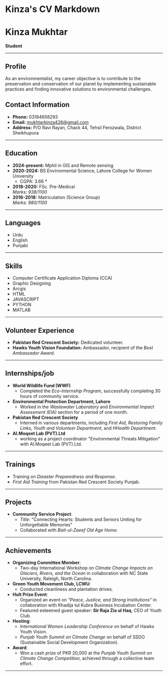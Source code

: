 # Kinza's CV Markdown

# **Kinza Mukhtar**
**Student**

---

## **Profile**
As an environmentalist, my career objective is to contribute to the preservation and conservation of our planet by implementing sustainable practices and finding innovative solutions to environmental challenges.

## **Contact Information**
- **Phone:** 03184658293
- **Email:** [mukhtarkinza426@gmail.com](mailto:mukhtarkinza426@gmail.com)
- **Address:** P/O Ravi Rayan, Chack 44, Tehsil Ferozwala, District Sheikhupura
---

## **Education**
- **2024-present:** Mphil in GIS and Remote sensing.
- **2020-2024:** BS Environmental Science, Lahore College for Women University  
  * CGPA: 3.66 *
- **2018-2020:** FSc. Pre-Medical  
  *Marks: 938/1100*
- **2016-2018:** Matriculation (Science Group)  
  *Marks: 980/1100*


---

## **Languages**
- Urdu
- English
- Punjabi

---

## **Skills**
- Computer Certificate Application Diploma (CCA)
- Graphic Designing
- Arcgis
- HTML
- JAVASCRIPT
- PYTHON
- MATLAB
---

## **Volunteer Experience**
- **Pakistan Red Crescent Society:** Dedicated volunteer.
- **Hawks Youth Vision Foundation:** Ambassador, recipient of the *Best Ambassador Award*.

---

## **Internships/job**
- **World Wildlife Fund (WWF)**  
  - Completed the *Eco-Internship Program*, successfully completing 30 hours of community service.
- **Environmental Protection Department, Lahore**  
  - Worked in the *Wastewater Laboratory* and *Environmental Impact Assessment (EIA)* section for a period of one month.
- **Pakistan Red Crescent Society**  
  - Interned in various departments, including *First Aid*, *Restoring Family Links*, *Youth and Volunteer Department*, and *HHealth 
    Department*.
- **Al.Moqeet Lab (PVT).Ltd**
  - working as a project coordinator "Environmental Threats Mitigation" with Al.Moqeet Lab (PVT).Ltd.

---

## **Trainings**
- Training on *Disaster Preparedness and Response*.
- *First Aid Training* from Pakistan Red Crescent Society Punjab.

---

## **Projects**
- **Community Service Project**:  
  - *Title*: "Connecting Hearts: Students and Seniors Uniting for Unforgettable Memories"  
  - Collaborated with *Bait-ul-Zaeef Old Age Home*.

---

## **Achievements**
- **Organizing Committee Member**:  
  - Two-day International Workshop on *Climate Change Impacts on Glaciers, Rivers, and the Ocean* in collaboration with NC State University, Raleigh, North Carolina.
- **Green Youth Movement Club, LCWU**:  
  - Conducted cleanliness and plantation drives.
- **Hult Prize Event**:  
  - Organized an event on *"Peace, Justice, and Strong Institutions"* in collaboration with Khadija tul Kubra Business Incubation Center.  
  - Featured esteemed guest speaker: **Sir Raja Zia ul Haq**, CEO of Youth Club.
- **Hosting**:  
  - *International Women Leadership Conference* on behalf of Hawks Youth Vision.  
  - *Punjab Youth Summit on Climate Change* on behalf of SSDO (Sustainable Social Development Organization).
- **Award**:  
  - Won a cash prize of PKR 20,000 at the *Punjab Youth Summit on Climate Change Competition*, achieved through a collective team effort.

---

